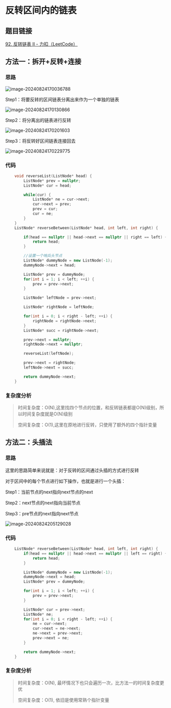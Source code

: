 # 反转区间内的链表

## 题目链接

[92. 反转链表 II - 力扣（LeetCode）](https://leetcode.cn/problems/reverse-linked-list-ii/submissions/558186081/)

## 方法一：拆开+反转+连接

### 思路

![image-20240824170036788](https://gitee.com/slow-heating-shaanxi-people/pictrue/raw/master/pmm/image-20240824170036788.png)

Step1：将要反转的区间链表分离出来作为一个单独的链表

![image-20240824170130866](https://gitee.com/slow-heating-shaanxi-people/pictrue/raw/master/pmm/image-20240824170130866.png)

Step2：将分离出的链表进行反转

![image-20240824170201603](https://gitee.com/slow-heating-shaanxi-people/pictrue/raw/master/pmm/image-20240824170201603.png)

Step3：将反转好区间链表连接回去

![image-20240824170229775](https://gitee.com/slow-heating-shaanxi-people/pictrue/raw/master/pmm/image-20240824170229775.png)

### 代码

```C++
    void reverseList(ListNode* head) {
        ListNode* prev = nullptr;
        ListNode* cur = head;

        while(cur) {
            ListNode* ne = cur->next;
            cur->next = prev;
            prev = cur;
            cur = ne;
        }
    }
    ListNode* reverseBetween(ListNode* head, int left, int right) {

        if(head == nullptr || head->next == nullptr || right == left) {
            return head;
        }

        //设置一个哨兵头节点
        ListNode* dummyNode = new ListNode(-1);
        dummyNode->next = head;

        ListNode* prev = dummyNode;
        for(int i = 1; i < left; ++i) {
            prev = prev->next;
        }

        ListNode* leftNode = prev->next;

        ListNode* rightNode = leftNode;

        for(int i = 0; i < right - left; ++i) {
            rightNode = rightNode->next;
        }
        ListNode* succ = rightNode->next;

        prev->next = nullptr;
        rightNode->next = nullptr;

        reverseList(leftNode);

        prev->next = rightNode;
        leftNode->next = succ;

        return dummyNode->next;
    }
```

### 复杂度分析

> 时间复杂度：O(N),这里找四个节点的位置，和反转链表都是O(N)级别，所以时间复杂度就是O(N)级别
>
> 空间复杂度：O(1),这里在原地进行反转，只使用了额外的四个指针变量

## 方法二：头插法

### 思路

这里的思路简单来说就是：对于反转的区间通过头插的方式进行反转

对于区间中的每个节点进行如下操作，也就是进行一个头插：

Step1：当前节点的next指向next节点的next

Step2：next节点的next指向当前节点

Step3：pre节点的next指向next节点

![image-20240824205129028](https://gitee.com/slow-heating-shaanxi-people/pictrue/raw/master/pmm/image-20240824205129028.png)

### 代码

```c++
    ListNode* reverseBetween(ListNode* head, int left, int right) {
        if(head == nullptr || head->next == nullptr || left == right) {
            return head;
        }

        ListNode* dummyNode = new ListNode(-1);
        dummyNode->next = head;
        ListNode* prev = dummyNode;

        for(int i = 1; i < left; ++i) {
            prev = prev->next;
        }

        ListNode* cur = prev->next;
        ListNode* ne;
        for(int i = 0; i < right - left; ++i) {
            ne = cur->next;
            cur->next = ne->next;
            ne->next = prev->next;
            prev->next = ne;
        }

        return dummyNode->next;
    }
```

### 复杂度分析

> 时间复杂度：O(N), 最坏情况下也只会遍历一次，比方法一的时间复杂度更优
>
> 空间复杂度：O(1), 依旧是使用常熟个指针变量
